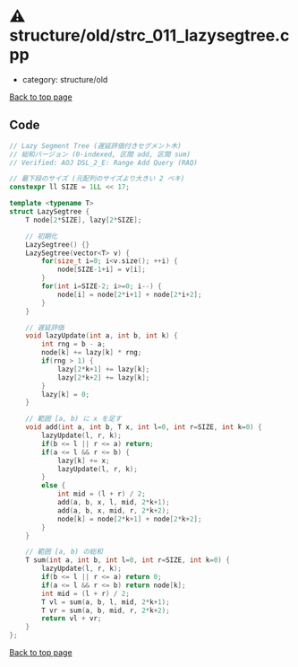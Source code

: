 <!-- mathjax config similar to math.stackexchange -->
<script type="text/javascript" async
  src="https://cdnjs.cloudflare.com/ajax/libs/mathjax/2.7.5/MathJax.js?config=TeX-MML-AM_CHTML">
</script>
<script type="text/x-mathjax-config">
  MathJax.Hub.Config({
    TeX: { equationNumbers: { autoNumber: "AMS" }},
    tex2jax: {
      inlineMath: [ ['$','$'] ],
      processEscapes: true
    },
    "HTML-CSS": { matchFontHeight: false },
    displayAlign: "left",
    displayIndent: "2em"
  });
</script>

<script type="text/javascript" src="https://cdnjs.cloudflare.com/ajax/libs/jquery/3.4.1/jquery.min.js"></script>
<script src="https://cdn.jsdelivr.net/npm/jquery-balloon-js@1.1.2/jquery.balloon.min.js" integrity="sha256-ZEYs9VrgAeNuPvs15E39OsyOJaIkXEEt10fzxJ20+2I=" crossorigin="anonymous"></script>
<script type="text/javascript" src="../../../assets/js/copy-button.js"></script>
<link rel="stylesheet" href="../../../assets/css/copy-button.css" />


# :warning: structure/old/strc_011_lazysegtree.cpp
* category: structure/old


[Back to top page](../../../index.html)



## Code
```cpp
// Lazy Segment Tree (遅延評価付きセグメント木)
// 総和バージョン (0-indexed, 区間 add, 区間 sum)
// Verified: AOJ DSL_2_E: Range Add Query (RAQ)

// 最下段のサイズ (元配列のサイズより大きい 2 ベキ)
constexpr ll SIZE = 1LL << 17;

template <typename T>
struct LazySegtree {
    T node[2*SIZE], lazy[2*SIZE];

    // 初期化
    LazySegtree() {}
    LazySegtree(vector<T> v) {
        for(size_t i=0; i<v.size(); ++i) {
            node[SIZE-1+i] = v[i];
        }
        for(int i=SIZE-2; i>=0; i--) {
            node[i] = node[2*i+1] + node[2*i+2];
        }
    }

    // 遅延評価
    void lazyUpdate(int a, int b, int k) {
        int rng = b - a;
        node[k] += lazy[k] * rng;
        if(rng > 1) {
            lazy[2*k+1] += lazy[k];
            lazy[2*k+2] += lazy[k];
        }
        lazy[k] = 0;
    }

    // 範囲 [a, b) に x を足す
    void add(int a, int b, T x, int l=0, int r=SIZE, int k=0) {
        lazyUpdate(l, r, k);
        if(b <= l || r <= a) return;
        if(a <= l && r <= b) {
            lazy[k] += x;
            lazyUpdate(l, r, k);
        }
        else {
            int mid = (l + r) / 2;
            add(a, b, x, l, mid, 2*k+1);
            add(a, b, x, mid, r, 2*k+2);
            node[k] = node[2*k+1] + node[2*k+2];
        }
    }

    // 範囲 [a, b) の総和
    T sum(int a, int b, int l=0, int r=SIZE, int k=0) {
        lazyUpdate(l, r, k);
        if(b <= l || r <= a) return 0;
        if(a <= l && r <= b) return node[k];
        int mid = (l + r) / 2;
        T vl = sum(a, b, l, mid, 2*k+1);
        T vr = sum(a, b, mid, r, 2*k+2);
        return vl + vr;
    }
};
```

[Back to top page](../../../index.html)

